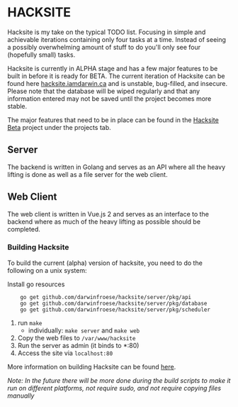 # HACKSITE

Hacksite is my take on the typical TODO list. Focusing in simple and achievable iterations containing only four tasks at a time. Instead of seeing a possibly overwhelming amount of stuff to do you'll only see four (hopefully small) tasks.

Hacksite is currently in ALPHA stage and has a few major features to be built in before it is ready for BETA. The current iteration of Hacksite can be found here [hacksite.iamdarwin.ca](http://hacksite.iamdarwin.ca) and is unstable, bug-filled, and insecure. Please note that the database will be wiped regularly and that any information entered may not be saved until the project becomes more stable.

The major features that need to be in place can be found in the [Hacksite Beta](https://github.com/darwinfroese/hacksite/projects/1) project under the projects tab.


## Server

The backend is written in Golang and serves as an API where all the heavy lifting is done as well as a file server for the web client.

## Web Client

The web client is written in Vue.js 2 and serves as an interface to the backend where as much of the heavy lifting as possible should be completed.

### Building Hacksite

To build the current (alpha) version of hacksite, you need to do the following on a unix system:

Install go resources
``` 
    go get github.com/darwinfroese/hacksite/server/pkg/api
    go get github.com/darwinfroese/hacksite/server/pkg/database
    go get github.com/darwinfroese/hacksite/server/pkg/scheduler 
```
    
1. run `make`
    * individually: `make server` and `make web`
2. Copy the web files to `/var/www/hacksite`
3. Run the server as admin (it binds to *:80)
4. Access the site via `localhost:80`

More information on building Hacksite can be found [here](https://github.com/darwinfroese/hacksite/wiki/Building).

*Note: In the future there will be more done during the build scripts to make it run on different platforms, not require sudo, and not require copying files manually*
